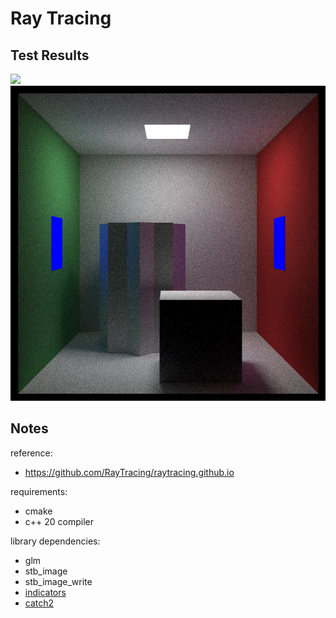 # Ray Tracing

## Test Results

![](README.assert/../cornell_box_with_cuboid_translate.png)
![](README.asserts/cornell_box_with_cuboid_rotate.png)

## Notes

reference:

- https://github.com/RayTracing/raytracing.github.io

requirements:

- cmake
- c++ 20 compiler

library dependencies:

- glm
- stb_image
- stb_image_write
- [indicators](https://github.com/p-ranav/indicators)
- [catch2](https://github.com/catchorg/Catch2)